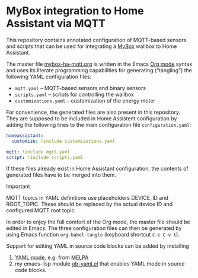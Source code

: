 # MyBox integration to Home Assistant via MQTT

This repository contains annotated configuration of MQTT-based
sensors and scripts that can be used for integrating a
[MyBox](https://mybox.eco/produkty-kategorie/nabijeci-stanice)
wallbox to Home Assistant.

The master file [mybox-ha-mqtt.org](./mybox-ha-mqtt.org) is written in
the Emacs [Org mode](https://orgmode.org) syntax and uses its literate
programming capabilities for generating (“tangling”) the following
YAML configuration files:

* `mqtt.yaml` – MQTT-based sensors and binary sensors
* `scripts.yaml` – scripts for controlling the wallbox
* `customizations.yaml` – customization of the energy meter

For convenience, the generated files are also present in this
repository. They are supposed to be included in Home Assistent
configuration by adding the following lines to the main configuration
file `configuration.yaml`:

``` yaml
homeassistant:
  customize: !include customizations.yaml

mqtt: !include mqtt.yaml
script: !include scripts.yaml
```

If these files already exist in Home Assistant configuration, the
contents of generated files have to be merged into them.

> [!IMPORTANT]
> MQTT topics in YAML definitions use placeholders DEVICE_ID and
> ROOT_TOPIC. These should be replaced by the actual device ID and
> configured MQTT root topic.

In order to enjoy the full comfort of the Org mode, the master file
should be edited in Emacs. The three configuration files can then be
generated by using Emacs function `org-babel-tangle` (keyboard
shortcut `C-c C-v t`).

Support for editing YAML in source code blocks can be added by
installing

1. [YAML mode](https://github.com/yoshiki/yaml-mode),
   e.g. from [MELPA](https://stable.melpa.org/#/yaml-mode)
2. my emacs-lisp module
   [ob-yaml.el](https://github.com/llhotka/ob-yaml) that enables
   YAML mode in source code blocks. 
